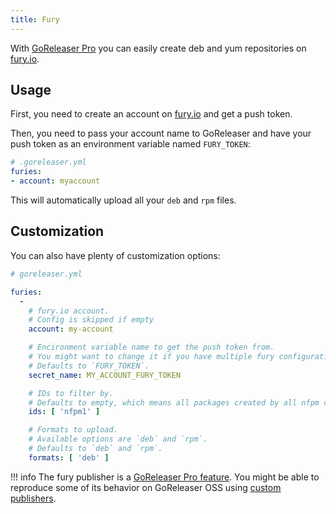 ```yaml
---
title: Fury
---
```


With [GoReleaser Pro](/pro) you can easily create deb and yum repositories on [fury.io][fury].

## Usage

First, you need to create an account on [fury.io][fury] and get a push token.

Then, you need to pass your account name to GoReleaser and have your push token as an environment variable named `FURY_TOKEN`:

```yaml
# .goreleaser.yml
furies:
- account: myaccount
```

This will automatically upload all your `deb` and `rpm` files.

## Customization

You can also have plenty of customization options:

```yaml
# goreleaser.yml

furies:
  -
    # fury.io account.
    # Config is skipped if empty
    account: my-account

    # Encironment variable name to get the push token from.
    # You might want to change it if you have multiple fury configurations for some reason.
    # Defaults to `FURY_TOKEN`.
    secret_name: MY_ACCOUNT_FURY_TOKEN

    # IDs to filter by.
    # Defaults to empty, which means all packages created by all nfpm configurations get uploaded.
    ids: [ 'nfpm1' ]

    # Formats to upload.
    # Available options are `deb` and `rpm`.
    # Defaults to `deb` and `rpm`.
    formats: [ 'deb' ]
```

!!! info
    The fury publisher is a [GoReleaser Pro feature](/pro/).
    You might be able to reproduce some of its behavior on GoReleaser OSS using [custom publishers](/customization/publishers/).

[fury]: https://fury.io/
